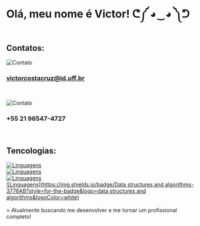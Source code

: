 # Olá, meu nome é Victor! ᕦ༼ ◕‿◕ ༽ᕤ

## Contatos:
![Contato](https://img.shields.io/badge/Gmail-D14836?style=for-the-badge&logo=gmail&logoColor=white)
### victorcostacruz@id.uff.br
<br>

![Contato](https://img.shields.io/badge/WhatsApp-25D366?style=for-the-badge&logo=whatsapp&logoColor=white)
###  +55 21 96547-4727 
<br>

## Tencologias:

[![Linguagens](https://img.shields.io/badge/C-00599C?style=for-the-badge&logo=c&logoColor=white)](https://github.com/VictorCCruz1/My-projects-)
<br>
[![Linguagens](https://img.shields.io/badge/Python-3776AB?style=for-the-badge&logo=python&logoColor=white)](https://github.com/VictorCCruz1/My-projects-)
<br>
[![Linguagens](https://img.shields.io/badge/Java-3776AB?style=for-the-badge&logo=java&logoColor=white)](https://github.com/VictorCCruz1/My-projects-)
<br>
[![Linguagens](https://img.shields.io/badge/Data structures and algorithms-3776AB?style=for-the-badge&logo=data structures and algorithms&logoColor=white)](https://github.com/VictorCCruz1/My-projects-)
<br>
<br>
    >
Atualmente buscando me desenvolver e me tornar um profissional completo!

